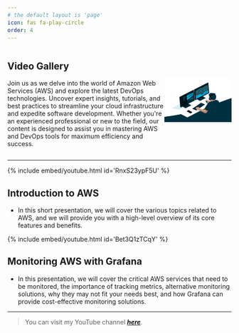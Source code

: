 ```yaml
---
# the default layout is 'page'
icon: fas fa-play-circle
order: 4
---
```

<script defer data-domain="senad-d.github.io" src="https://plus.seki.ink/js/script.js"></script>

<style>
.my_container {
    display: flex;
    align-items: center;
    justify-content: space-between;
}

.my_text {
    flex: 1;
}

.my_image {
    max-width: 30%;
}
</style>
<div class="my_container">
    <div class="my_text">
        <h2>Video Gallery</h2>
        <p>Join us as we delve into the world of Amazon Web Services (AWS) and explore the latest DevOps technologies. Uncover expert insights, tutorials, and best practices to streamline your cloud infrastructure and expedite software development. Whether you're an experienced professional or new to the field, our content is designed to assist you in mastering AWS and DevOps tools for maximum efficiency and success.</p>
    </div>
    <div class="my_image">
            <img src="https://github.com/senad-d/senad-d.github.io/blob/main/_media/gif/giphy.gif?raw=true" width="300" height="100" />
    </div>
</div>

---


{% include embed/youtube.html id='RnxS23ypF5U' %}
## **Introduction to AWS** 
- In this short presentation, we will cover the various topics related to AWS, and we will provide you with a high-level overview of its core features and benefits.

{% include embed/youtube.html id='Bet3Q1zTCqY' %}
## **Monitoring AWS with Grafana** 
- In this presentation, we will cover the critical AWS services that need to be monitored, the importance of tracking metrics, alternative monitoring solutions, why they may not fit your needs best, and how Grafana can provide cost-effective monitoring solutions.

---

> You can visit my YouTube channel [***here***](https://www.youtube.com/@senaddizdarevic7849/featured).

